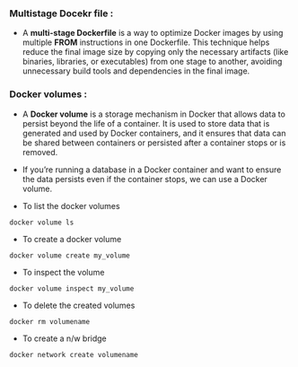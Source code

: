 ### Multistage Docekr file :

* A **multi-stage Dockerfile** is a way to optimize Docker images by using multiple **FROM** instructions in one Dockerfile. This technique helps reduce the final image size by copying only the necessary artifacts (like binaries, libraries, or executables) from one stage to another, avoiding unnecessary build tools and dependencies in the final image.

### Docker volumes :

* A **Docker volume** is a storage mechanism in Docker that allows data to persist beyond the life of a container. It is used to store data that is generated and used by Docker containers, and it ensures that data can be shared between containers or persisted after a container stops or is removed.

* If you’re running a database in a Docker container and want to ensure the data persists even if the container stops, we can use a Docker volume.

* To list the docker volumes

```
docker volume ls
```

* To create a docker volume

```
docker volume create my_volume
```

* To inspect the volume

```
docker volume inspect my_volume
```

* To delete the created volumes

```
docker rm volumename
```

* To create a n/w bridge

```
docker network create volumename
```


